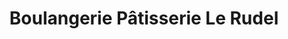 ---
title: "Boulangerie Pâtisserie Le Rudel"
url: /albi/boulangerie-patisserie-le-rudel/
shop: boulangerie
---